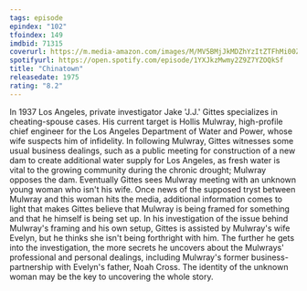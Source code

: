 ```yaml
---
tags: episode
epindex: "102"
tfoindex: 149
imdbid: 71315
coverurl: https://m.media-amazon.com/images/M/MV5BMjJkMDZhYzItZTFhMi00ZGI4LThlNTAtZDNlYmEwNjFkNDYzXkEyXkFqcGdeQXVyMjUzOTY1NTc@._V1_SX202_CR0,0,202,300_.jpg
spotifyurl: https://open.spotify.com/episode/1YXJkzMwmy2Z9Z7YZOQkSf
title: "Chinatown"
releasedate: 1975
rating: "8.2"
---
```


In 1937 Los Angeles, private investigator Jake 'J.J.' Gittes specializes in cheating-spouse cases. His current target is Hollis Mulwray, high-profile chief engineer for the Los Angeles Department of Water and Power, whose wife suspects him of infidelity. In following Mulwray, Gittes witnesses some usual business dealings, such as a public meeting for construction of a new dam to create additional water supply for Los Angeles, as fresh water is vital to the growing community during the chronic drought; Mulwray opposes the dam. Eventually Gittes sees Mulwray meeting with an unknown young woman who isn't his wife. Once news of the supposed tryst between Mulwray and this woman hits the media, additional information comes to light that makes Gittes believe that Mulwray is being framed for something and that he himself is being set up. In his investigation of the issue behind Mulwray's framing and his own setup, Gittes is assisted by Mulwray's wife Evelyn, but he thinks she isn't being forthright with him. The further he gets into the investigation, the more secrets he uncovers about the Mulwrays' professional and personal dealings, including Mulwray's former business-partnership with Evelyn's father, Noah Cross. The identity of the unknown woman may be the key to uncovering the whole story.